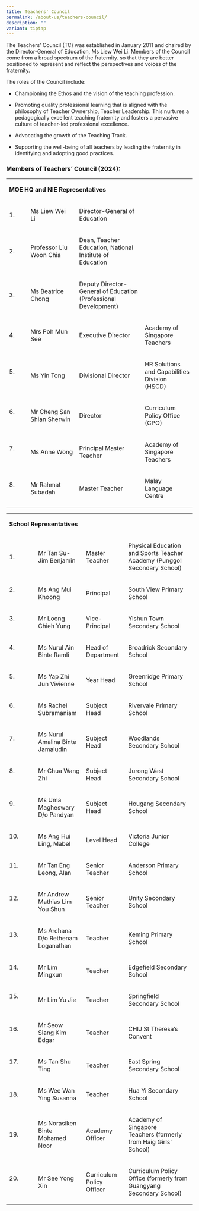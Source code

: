 ```yaml
---
title: Teachers' Council
permalink: /about-us/teachers-council/
description: ""
variant: tiptap
---
```

<p>The Teachers’ Council (TC) was established in January 2011 and chaired
by the Director-General of Education, Ms Liew Wei Li. Members of the Council
come from a broad spectrum of the fraternity. so that they are better positioned
to represent and reflect the perspectives and voices of the fraternity.</p>
<p>The roles of the Council include:</p>
<ul data-tight="true" class="tight">
<li>
<p>Championing the Ethos and the vision of the teaching profession.</p>
</li>
<li>
<p>Promoting quality professional learning that is aligned with the philosophy
of Teacher Ownership, Teacher Leadership. This nurtures a pedagogically
excellent teaching fraternity and fosters a pervasive culture of teacher-led
professional excellence.</p>
</li>
<li>
<p>Advocating the growth of the Teaching Track.</p>
</li>
<li>
<p>Supporting the well-being of all teachers by leading the fraternity in
identifying and adopting good practices.</p>
</li>
</ul>
<h3>Members of Teachers’ Council (2024):</h3>
<table style="minWidth: 100px">
<colgroup>
<col>
<col>
<col>
<col>
</colgroup>
<tbody>
<tr>
<td rowspan="1" colspan="4">
<p><strong>MOE HQ and NIE Representatives</strong>
</p>
</td>
</tr>
<tr>
<td rowspan="1" colspan="1">
<p>1.</p>
</td>
<td rowspan="1" colspan="1">
<p>Ms Liew Wei Li&nbsp;</p>
</td>
<td rowspan="1" colspan="1">
<p>Director-General of Education</p>
</td>
<td rowspan="1" colspan="1">
<p>&nbsp;</p>
</td>
</tr>
<tr>
<td rowspan="1" colspan="1">
<p>2. &nbsp;</p>
</td>
<td rowspan="1" colspan="1">
<p>Professor&nbsp;Liu Woon Chia</p>
</td>
<td rowspan="1" colspan="1">
<p>Dean, Teacher Education, National Institute of Education&nbsp;&nbsp;</p>
</td>
<td rowspan="1" colspan="1">
<p></p>
</td>
</tr>
<tr>
<td rowspan="1" colspan="1">
<p>3.</p>
</td>
<td rowspan="1" colspan="1">
<p>Ms Beatrice Chong</p>
</td>
<td rowspan="1" colspan="1">
<p>Deputy Director-General of Education (Professional Development)&nbsp;</p>
</td>
<td rowspan="1" colspan="1">
<p></p>
</td>
</tr>
<tr>
<td rowspan="1" colspan="1">
<p>4.&nbsp;&nbsp;&nbsp; &nbsp;</p>
</td>
<td rowspan="1" colspan="1">
<p>Mrs Poh Mun See&nbsp;</p>
</td>
<td rowspan="1" colspan="1">
<p>Executive Director&nbsp;</p>
</td>
<td rowspan="1" colspan="1">
<p>Academy of Singapore Teachers&nbsp;</p>
</td>
</tr>
<tr>
<td rowspan="1" colspan="1">
<p>5.&nbsp;&nbsp;&nbsp;&nbsp;&nbsp;&nbsp; &nbsp;</p>
</td>
<td rowspan="1" colspan="1">
<p>Ms Yin Tong&nbsp;</p>
</td>
<td rowspan="1" colspan="1">
<p>Divisional Director&nbsp;</p>
</td>
<td rowspan="1" colspan="1">
<p>HR Solutions and Capabilities Division (HSCD)&nbsp;</p>
</td>
</tr>
<tr>
<td rowspan="1" colspan="1">
<p>6.&nbsp;&nbsp;&nbsp;&nbsp;&nbsp;&nbsp; &nbsp;</p>
</td>
<td rowspan="1" colspan="1">
<p>Mr Cheng San Shian Sherwin&nbsp;</p>
</td>
<td rowspan="1" colspan="1">
<p>Director&nbsp;</p>
</td>
<td rowspan="1" colspan="1">
<p>Curriculum Policy Office (CPO)&nbsp;</p>
</td>
</tr>
<tr>
<td rowspan="1" colspan="1">
<p>7.&nbsp;&nbsp;&nbsp;&nbsp;&nbsp;&nbsp; &nbsp;</p>
</td>
<td rowspan="1" colspan="1">
<p>Ms Anne Wong</p>
</td>
<td rowspan="1" colspan="1">
<p>Principal Master Teacher</p>
</td>
<td rowspan="1" colspan="1">
<p>Academy of Singapore Teachers&nbsp;</p>
</td>
</tr>
<tr>
<td rowspan="1" colspan="1">
<p>8.&nbsp;&nbsp;&nbsp;&nbsp;&nbsp;&nbsp; &nbsp;</p>
</td>
<td rowspan="1" colspan="1">
<p>Mr Rahmat Subadah</p>
</td>
<td rowspan="1" colspan="1">
<p>Master Teacher</p>
</td>
<td rowspan="1" colspan="1">
<p>Malay Language Centre</p>
</td>
</tr>
</tbody>
</table>
<p></p>
<table style="minWidth: 100px">
<colgroup>
<col>
<col>
<col>
<col>
</colgroup>
<tbody>
<tr>
<td rowspan="1" colspan="4">
<p><strong>School Representatives</strong>
</p>
</td>
</tr>
<tr>
<td rowspan="1" colspan="1">
<p>1.&nbsp;&nbsp;&nbsp;&nbsp; &nbsp;</p>
</td>
<td rowspan="1" colspan="1">
<p>Mr Tan Su-Jim Benjamin&nbsp;</p>
</td>
<td rowspan="1" colspan="1">
<p>Master Teacher&nbsp;</p>
</td>
<td rowspan="1" colspan="1">
<p>Physical Education and Sports Teacher Academy&nbsp;(Punggol Secondary
School)</p>
</td>
</tr>
<tr>
<td rowspan="1" colspan="1">
<p>2.&nbsp;&nbsp;&nbsp;&nbsp;&nbsp;&nbsp;&nbsp;&nbsp;&nbsp;&nbsp;&nbsp; &nbsp;</p>
</td>
<td rowspan="1" colspan="1">
<p>Ms Ang Mui Khoong</p>
</td>
<td rowspan="1" colspan="1">
<p>Principal&nbsp;</p>
</td>
<td rowspan="1" colspan="1">
<p>South View Primary School</p>
</td>
</tr>
<tr>
<td rowspan="1" colspan="1">
<p>3.&nbsp;&nbsp;&nbsp;&nbsp;&nbsp;&nbsp;&nbsp;&nbsp;&nbsp;&nbsp;&nbsp; &nbsp;</p>
</td>
<td rowspan="1" colspan="1">
<p>Mr Loong Chieh Yung&nbsp;</p>
</td>
<td rowspan="1" colspan="1">
<p>Vice-Principal&nbsp;</p>
</td>
<td rowspan="1" colspan="1">
<p>Yishun Town Secondary School&nbsp;</p>
</td>
</tr>
<tr>
<td rowspan="1" colspan="1">
<p>4.&nbsp;&nbsp;&nbsp;&nbsp;&nbsp;&nbsp;&nbsp;&nbsp;&nbsp;&nbsp;&nbsp; &nbsp;</p>
</td>
<td rowspan="1" colspan="1">
<p>Ms Nurul Ain Binte Ramli&nbsp;</p>
</td>
<td rowspan="1" colspan="1">
<p>Head of Department&nbsp;</p>
</td>
<td rowspan="1" colspan="1">
<p>Broadrick Secondary School&nbsp;</p>
</td>
</tr>
<tr>
<td rowspan="1" colspan="1">
<p>5.&nbsp;&nbsp;&nbsp;&nbsp;&nbsp;&nbsp;&nbsp;&nbsp;&nbsp;&nbsp;&nbsp; &nbsp;</p>
</td>
<td rowspan="1" colspan="1">
<p>Ms Yap Zhi Jun Vivienne&nbsp;</p>
</td>
<td rowspan="1" colspan="1">
<p>Year Head&nbsp;</p>
</td>
<td rowspan="1" colspan="1">
<p>Greenridge Primary School&nbsp;</p>
</td>
</tr>
<tr>
<td rowspan="1" colspan="1">
<p>6.&nbsp;&nbsp;&nbsp;&nbsp;&nbsp;&nbsp;&nbsp;&nbsp;&nbsp;&nbsp;&nbsp; &nbsp;</p>
</td>
<td rowspan="1" colspan="1">
<p>Ms Rachel Subramaniam</p>
</td>
<td rowspan="1" colspan="1">
<p>Subject Head&nbsp;</p>
</td>
<td rowspan="1" colspan="1">
<p>Rivervale Primary School</p>
</td>
</tr>
<tr>
<td rowspan="1" colspan="1">
<p>7.&nbsp;&nbsp;&nbsp;&nbsp;&nbsp;&nbsp;&nbsp;&nbsp;&nbsp;&nbsp;&nbsp; &nbsp;</p>
</td>
<td rowspan="1" colspan="1">
<p>Ms Nurul Amalina Binte Jamaludin&nbsp;</p>
</td>
<td rowspan="1" colspan="1">
<p>Subject Head&nbsp;</p>
</td>
<td rowspan="1" colspan="1">
<p>Woodlands Secondary School</p>
</td>
</tr>
<tr>
<td rowspan="1" colspan="1">
<p>8.&nbsp;&nbsp;&nbsp;&nbsp;&nbsp;&nbsp;&nbsp;&nbsp;&nbsp;&nbsp;&nbsp; &nbsp;</p>
</td>
<td rowspan="1" colspan="1">
<p>Mr Chua Wang Zhi&nbsp;</p>
</td>
<td rowspan="1" colspan="1">
<p>Subject Head&nbsp;</p>
</td>
<td rowspan="1" colspan="1">
<p>Jurong West Secondary School&nbsp;</p>
</td>
</tr>
<tr>
<td rowspan="1" colspan="1">
<p>9.&nbsp;&nbsp;&nbsp;&nbsp;&nbsp;&nbsp;&nbsp;&nbsp;&nbsp;&nbsp;&nbsp; &nbsp;</p>
</td>
<td rowspan="1" colspan="1">
<p>Ms Uma Magheswary D/o Pandyan</p>
</td>
<td rowspan="1" colspan="1">
<p>Subject Head&nbsp;</p>
</td>
<td rowspan="1" colspan="1">
<p>Hougang Secondary School</p>
</td>
</tr>
<tr>
<td rowspan="1" colspan="1">
<p>10.&nbsp;&nbsp;&nbsp;&nbsp;&nbsp;&nbsp;&nbsp; &nbsp;</p>
</td>
<td rowspan="1" colspan="1">
<p>Ms Ang Hui Ling, Mabel&nbsp;</p>
</td>
<td rowspan="1" colspan="1">
<p>Level Head&nbsp;</p>
</td>
<td rowspan="1" colspan="1">
<p>Victoria Junior College</p>
</td>
</tr>
<tr>
<td rowspan="1" colspan="1">
<p>11.&nbsp;&nbsp;&nbsp;&nbsp;&nbsp;&nbsp;&nbsp; &nbsp;</p>
</td>
<td rowspan="1" colspan="1">
<p>Mr Tan Eng Leong, Alan&nbsp;</p>
</td>
<td rowspan="1" colspan="1">
<p>Senior Teacher&nbsp;</p>
</td>
<td rowspan="1" colspan="1">
<p>Anderson Primary School&nbsp;</p>
</td>
</tr>
<tr>
<td rowspan="1" colspan="1">
<p>12.&nbsp;&nbsp;&nbsp;&nbsp;&nbsp;&nbsp;&nbsp; &nbsp;</p>
</td>
<td rowspan="1" colspan="1">
<p>Mr Andrew Mathias Lim You Shun</p>
</td>
<td rowspan="1" colspan="1">
<p>Senior Teacher&nbsp;</p>
</td>
<td rowspan="1" colspan="1">
<p>Unity Secondary School</p>
</td>
</tr>
<tr>
<td rowspan="1" colspan="1">
<p>13.&nbsp;&nbsp;&nbsp;&nbsp;&nbsp;&nbsp;&nbsp; &nbsp;</p>
</td>
<td rowspan="1" colspan="1">
<p>Ms Archana D/o Rethenam Loganathan</p>
</td>
<td rowspan="1" colspan="1">
<p>Teacher&nbsp;</p>
</td>
<td rowspan="1" colspan="1">
<p>Keming Primary School</p>
</td>
</tr>
<tr>
<td rowspan="1" colspan="1">
<p>14.&nbsp;&nbsp;&nbsp;&nbsp;&nbsp;&nbsp;&nbsp; &nbsp;</p>
</td>
<td rowspan="1" colspan="1">
<p>Mr Lim Mingxun</p>
</td>
<td rowspan="1" colspan="1">
<p>Teacher&nbsp;</p>
</td>
<td rowspan="1" colspan="1">
<p>Edgefield Secondary School&nbsp;</p>
</td>
</tr>
<tr>
<td rowspan="1" colspan="1">
<p>15.&nbsp;&nbsp;&nbsp;&nbsp;&nbsp;&nbsp;&nbsp; &nbsp;</p>
</td>
<td rowspan="1" colspan="1">
<p>Mr Lim Yu Jie</p>
</td>
<td rowspan="1" colspan="1">
<p>Teacher&nbsp;</p>
</td>
<td rowspan="1" colspan="1">
<p>Springfield Secondary School</p>
</td>
</tr>
<tr>
<td rowspan="1" colspan="1">
<p>16.&nbsp;&nbsp;&nbsp;&nbsp;&nbsp;&nbsp;&nbsp; &nbsp;</p>
</td>
<td rowspan="1" colspan="1">
<p>Mr Seow Siang Kim Edgar</p>
</td>
<td rowspan="1" colspan="1">
<p>Teacher&nbsp;</p>
</td>
<td rowspan="1" colspan="1">
<p>CHIJ St Theresa’s Convent</p>
</td>
</tr>
<tr>
<td rowspan="1" colspan="1">
<p>17.&nbsp;&nbsp;&nbsp;&nbsp;&nbsp;&nbsp;&nbsp; &nbsp;</p>
</td>
<td rowspan="1" colspan="1">
<p>Ms Tan Shu Ting</p>
</td>
<td rowspan="1" colspan="1">
<p>Teacher&nbsp;</p>
</td>
<td rowspan="1" colspan="1">
<p>East Spring Secondary School</p>
</td>
</tr>
<tr>
<td rowspan="1" colspan="1">
<p>18.&nbsp;&nbsp;&nbsp;&nbsp;&nbsp;&nbsp;</p>
</td>
<td rowspan="1" colspan="1">
<p>Ms Wee Wan Ying Susanna</p>
</td>
<td rowspan="1" colspan="1">
<p>Teacher</p>
</td>
<td rowspan="1" colspan="1">
<p>Hua Yi Secondary School</p>
</td>
</tr>
<tr>
<td rowspan="1" colspan="1">
<p>19.&nbsp;&nbsp;&nbsp;&nbsp;&nbsp;&nbsp;</p>
</td>
<td rowspan="1" colspan="1">
<p>Ms Norasiken Binte Mohamed Noor</p>
</td>
<td rowspan="1" colspan="1">
<p>Academy Officer</p>
</td>
<td rowspan="1" colspan="1">
<p>Academy of Singapore Teachers&nbsp;(formerly from Haig Girls' School)</p>
</td>
</tr>
<tr>
<td rowspan="1" colspan="1">
<p>20.&nbsp;&nbsp;&nbsp;&nbsp;&nbsp;&nbsp;&nbsp; &nbsp;</p>
</td>
<td rowspan="1" colspan="1">
<p>Mr See Yong Xin</p>
</td>
<td rowspan="1" colspan="1">
<p>Curriculum Policy Officer</p>
</td>
<td rowspan="1" colspan="1">
<p>Curriculum Policy Office (formerly from Guangyang Secondary School)</p>
</td>
</tr>
</tbody>
</table>
<p></p>